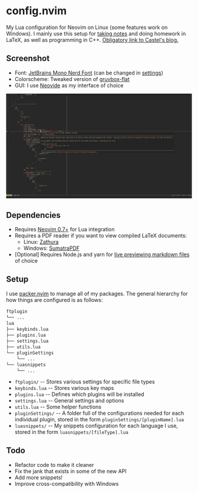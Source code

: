 # config.nvim

My Lua configuration for Neovim on Linux (some features work on Windows). I
mainly use this setup for [taking notes](https://github.com/kylechui/latex) and
doing homework in LaTeX, as well as programming in C++.
[Obligatory link to Castel's blog.](https://castel.dev/post/lecture-notes-1/)

## Screenshot

* Font: [JetBrains Mono Nerd
  Font](https://github.com/ryanoasis/nerd-fonts/tree/master/patched-fonts/JetBrainsMono/Ligatures)
  (can be changed in
  [settings](https://github.com/kylechui/config.nvim/blob/f8ed82242dd8b55271ea2f3b453d15b9be8d5df9/lua/settings.lua#L13))
* Colorscheme: Tweaked version of
  [gruvbox-flat](https://github.com/eddyekofo94/gruvbox-flat.nvim)
* GUI: I use [Neovide](https://github.com/neovide/neovide) as my interface of
  choice

![nvim](./screenshot.png)

## Dependencies

* Requires [Neovim 0.7+](https://github.com/neovim/neovim/releases)
  for Lua integration
* Requires a PDF reader if you want to view compiled LaTeX documents:
  * Linux: [Zathura](https://pwmt.org/projects/zathura/)
  * Windows:
    [SumatraPDF](https://www.sumatrapdfreader.org/download-free-pdf-viewer)
* [Optional] Requires Node.js and yarn for [live previewing markdown
  files](https://github.com/iamcco/markdown-preview.nvim)
  of choice

## Setup

I use [packer.nvim](https://github.com/wbthomason/packer.nvim) to manage all of
my packages. The general hierarchy for how things are configured is as follows:

    ftplugin
    └── ...
    lua
    ├── keybinds.lua
    ├── plugins.lua
    ├── settings.lua
    ├── utils.lua
    └── pluginSettings
        └── ...
    └── luasnippets
        └── ...

* `ftplugin/` -- Stores various settings for specific file types
* `keybinds.lua` -- Stores various key maps
* `plugins.lua` -- Defines which plugins will be installed
* `settings.lua` -- General settings and options
* `utils.lua` -- Some helper functions
* `pluginSettings/` -- A folder full of the configurations needed for each
  individual plugin, stored in the form `pluginSettings/[pluginName].lua`
* `luasnippets/` -- My snippets configuration for each language I use, stored
  in the form `luasnippets/[fileType].lua`

## Todo

* Refactor code to make it cleaner
* Fix the jank that exists in some of the new API
* Add more snippets!
* Improve cross-compatibility with Windows
